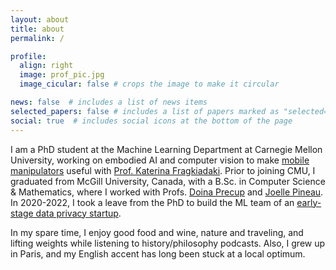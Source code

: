 ```yaml
---
layout: about
title: about
permalink: /

profile:
  align: right
  image: prof_pic.jpg
  image_cicular: false # crops the image to make it circular

news: false  # includes a list of news items
selected_papers: false # includes a list of papers marked as "selected={true}"
social: true  # includes social icons at the bottom of the page
---
```


I am a PhD student at the Machine Learning Department at Carnegie Mellon University, working on embodied AI and computer vision to make [mobile manipulators](https://hello-robot.com/product) useful with [Prof. Katerina Fragkiadaki](https://www.cs.cmu.edu/~katef). Prior to joining CMU, I graduated from McGill University, Canada, with a B.Sc. in Computer Science & Mathematics, where I worked with Profs. [Doina Precup](https://www.cs.mcgill.ca/~dprecup/index.html) and [Joelle Pineau](https://www.cs.mcgill.ca/~jpineau). In 2020-2022, I took a leave from the PhD to build the ML team of an [early-stage data privacy startup](https://www.relyance.ai/).

In my spare time, I enjoy good food and wine, nature and traveling, and lifting weights while listening to history/philosophy podcasts. Also, I grew up in Paris, and my English accent has long been stuck at a local optimum.
